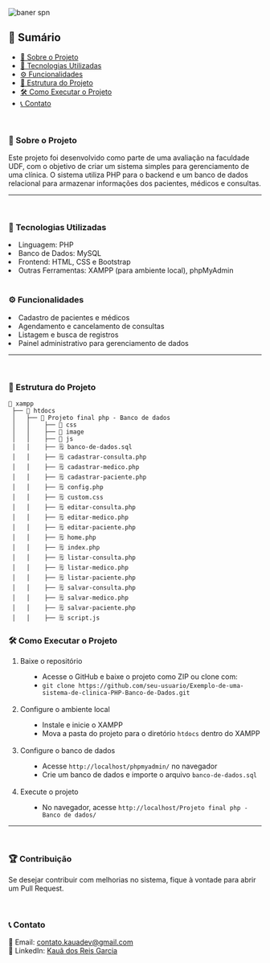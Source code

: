 ![baner spn](https://github.com/Kauareis-code/imags/blob/main/Climed%20acess%C3%ADvel%20para%20todos.png)

<h2>📝 Sumário</h2>

- [📌 Sobre o Projeto](#-sobre-o-projeto)
- [🚀 Tecnologias Utilizadas](#-tecnologias-utilizadas)
- [⚙️ Funcionalidades](#-funcionalidades)
- [📂 Estrutura do Projeto](#-estrutura-do-projeto)
- [🛠️ Como Executar o Projeto](#-como-executar-o-projeto)
- [📞 Contato](#-contato)

<br>
<h3 id="-sobre-o-projeto">📌 Sobre o Projeto</h3>
<p>Este projeto foi desenvolvido como parte de uma avaliação na faculdade UDF, com o objetivo de criar um sistema simples para gerenciamento de uma clínica. 
O sistema utiliza PHP para o backend e um banco de dados relacional para armazenar informações dos pacientes, médicos e consultas.</p>
<hr>

<br>

<h3 id="-tecnologias-utilizadas">🚀 Tecnologias Utilizadas</h3>
<li>Linguagem: PHP</li>
<li>Banco de Dados: MySQL</li>
<li>Frontend: HTML, CSS e Bootstrap</li>
<li>Outras Ferramentas: XAMPP (para ambiente local), phpMyAdmin</li>

<br>

<h3 id="-funcionalidades">⚙️ Funcionalidades</h3>
<li>Cadastro de pacientes e médicos</li>
<li>Agendamento e cancelamento de consultas</li>
<li>Listagem e busca de registros</li>
<li>Painel administrativo para gerenciamento de dados</li>
<hr>
<br>

<h3 id="-estrutura-do-projeto">📂 Estrutura do Projeto</h3>

```
📂 xampp
 ├── 📂 htdocs 
 │   ├── 📂 Projeto final php - Banco de dados  
 │   │    ├── 📂 css 
 │   │    ├── 📂 image
 │   │    ├── 📂 js
 │   │    ├── 🗒️ banco-de-dados.sql
 │   │    ├── 🗒️ cadastrar-consulta.php
 │   │    ├── 🗒️ cadastrar-medico.php
 │   │    ├── 🗒️ cadastrar-paciente.php
 │   │    ├── 🗒️ config.php
 │   │    ├── 🗒️ custom.css
 │   │    ├── 🗒️ editar-consulta.php
 │   │    ├── 🗒️ editar-medico.php
 │   │    ├── 🗒️ editar-paciente.php
 │   │    ├── 🗒️ home.php
 │   │    ├── 🗒️ index.php
 │   │    ├── 🗒️ listar-consulta.php
 │   │    ├── 🗒️ listar-medico.php
 │   │    ├── 🗒️ listar-paciente.php
 │   │    ├── 🗒️ salvar-consulta.php
 │   │    ├── 🗒️ salvar-medico.php
 │   │    ├── 🗒️ salvar-paciente.php
 │   │    ├── 🗒️ script.js
```

<h3 id="-como-executar-o-projeto">🛠️ Como Executar o Projeto</h3>
<ol>
  <li>Baixe o repositório</li>
   <ul style="list-style-type: disc; margin-left: 20px;">
    <li>Acesse o GitHub e baixe o projeto como ZIP ou clone com:</li>
    <li><code>git clone https://github.com/seu-usuario/Exemplo-de-uma-sistema-de-clinica-PHP-Banco-de-Dados.git</code></li>
   </ul>

<br>
 <li>Configure o ambiente local</li>
 <ul style="list-style-type: disc; margin-left: 20px;">
    <li>Instale e inicie o XAMPP</li>
<li>Mova a pasta do projeto para o diretório <code>htdocs</code> dentro do XAMPP</li>
 </ul>

 <br>
 <li>Configure o banco de dados</li>
 <ul style="list-style-type: disc; margin-left: 20px;">
    <li>Acesse <code>http://localhost/phpmyadmin/</code> no navegador</li>
   <li>Crie um banco de dados e importe o arquivo <code>banco-de-dados.sql</code></li>
 </ul>

 <br>
 <li>Execute o projeto</li>
 <ul style="list-style-type: disc; margin-left: 20px;">
    <li>No navegador, acesse <code>http://localhost/Projeto final php - Banco de dados/</code></li>
 </ul>
</ol>
<hr>
<br>

<h3>🏆 Contribuição</h3>
<p>Se desejar contribuir com melhorias no sistema, fique à vontade para abrir um Pull Request.</p>

<br>

<h3 id="-contato">📞 Contato</h3>
<p>📧 Email: <a href="mailto:contato.kauadev@gmail.com">contato.kauadev@gmail.com </a> 
<br> 🔗 LinkedIn: <a href="https://www.linkedin.com/in/kau%C3%A3dosreisgarcia/">Kauã dos Reis Garcia</a></p>


